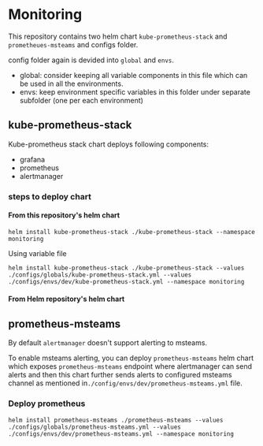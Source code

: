 # Monitoring
This repository contains two helm chart `kube-prometheus-stack` and `prometheues-msteams` and configs folder.

config folder again is devided into `global` and `envs`.
* global: consider keeping all variable components in this file which can be used in all the environments.
* envs: keep environment specific variables in this folder under separate subfolder (one per each environment)

## kube-prometheus-stack
Kube-prometheus stack chart deploys following components:
* grafana
* prometheus
* alertmanager

### steps to deploy chart 

#### From this repository's helm chart
```
helm install kube-prometheus-stack ./kube-prometheus-stack --namespace monitoring
```

Using variable file 

```
helm install kube-prometheus-stack ./kube-prometheus-stack --values ./configs/globals/kube-prometheus-stack.yml --values ./configs/envs/dev/kube-prometheus-stack.yml --namespace monitoring
```

#### From Helm repository's helm chart



## prometheus-msteams
By default `alertmanager` doesn't support alerting to msteams.

To enable msteams alerting, you can deploy `prometheus-msteams` helm chart which exposes `prometheus-msteams` endpoint where alertmanager can send alerts and then this chart further sends alerts to configured msteams channel as mentioned in`./config/envs/dev/prometheus-msteams.yml` file.


### Deploy prometheus
```
helm install prometheus-msteams ./prometheus-msteams --values ./configs/globals/prometheus-msteams.yml --values ./configs/envs/dev/prometheus-msteams.yml --namespace monitoring
```

